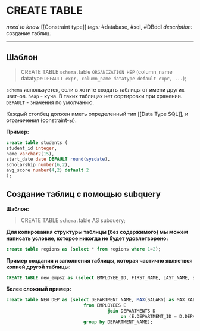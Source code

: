 # CREATE TABLE
*need to know* [[Constraint type]]
*tegs:* #database, #sql, #DBddl 
*description:* создание таблиц.

---

## Шаблон
>CREATE TABLE `schema.`table `ORGANIZATION HEP`
>(column_name datatype `DEFAULT expr,
>column_name datatype default expr, ...`);


`schema` используется, если в хотите создать таблицы от имени других user-ов.
`heap` - куча. В таких таблицах нет сортировки при хранении.
`DEFAULT` - значения по умолчанию.

Каждый столбец должен иметь определенный тип [[Data Type SQL]], 
и ограничения (constraint-ы).

**Пример:**
```sql
create table students (
student_id integer,
name varchar2(15),
start_date date DEFAULT round(sysdate),
scholarship number(6,2),
avg_score number(4,2) default 2
);
```

## Создание таблиц с помощью subquery
**Шаблон:**
>CREATE TABLE `schema.`table
>AS
>subquery;

**Для копирования структуры таблицы (без содержимого) мы можем написать условие, которое никогда не будет удовлетворено:**
```sql
create table regions as (select * from regions where 1=2);
```

**Пример создания и заполнения таблицы, которая частично являетвся копией другой таблицы:**
```sql
CREATE TABLE new_emps2 as (select EMPLOYEE_ID, FIRST_NAME, LAST_NAME, salary, DEPARTMENT_ID from EMPLOYEES);
```

**Более сложный пример:**
```sql
create table NEW_DEP as (select DEPARTMENT_NAME, MAX(SALARY) as MAX_XALARY, MIN(SALARY) as MIN_SALARY
                             from EMPLOYEES E
                                      join DEPARTMENTS D
                                           on (E.DEPARTMENT_ID = D.DEPARTMENT_ID)
                             group by DEPARTMENT_NAME);
```
